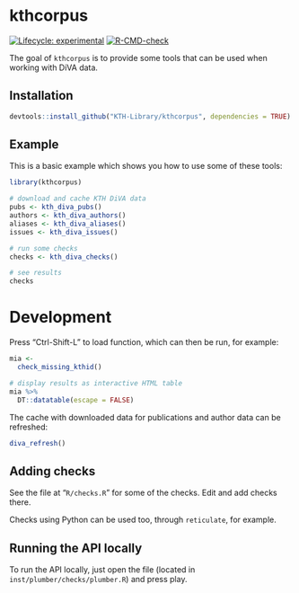 
<!-- README.md is generated from README.Rmd. Please edit that file -->

# kthcorpus

<!-- badges: start -->

[![Lifecycle:
experimental](https://img.shields.io/badge/lifecycle-experimental-orange.svg)](https://www.tidyverse.org/lifecycle/#experimental)
[![R-CMD-check](https://github.com/KTH-Library/kthcorpus/workflows/R-CMD-check/badge.svg)](https://github.com/KTH-Library/kthcorpus/actions)
<!-- badges: end -->

The goal of `kthcorpus` is to provide some tools that can be used when
working with DiVA data.

## Installation

``` r
devtools::install_github("KTH-Library/kthcorpus", dependencies = TRUE)
```

## Example

This is a basic example which shows you how to use some of these tools:

``` r
library(kthcorpus)

# download and cache KTH DiVA data
pubs <- kth_diva_pubs()
authors <- kth_diva_authors()
aliases <- kth_diva_aliases()
issues <- kth_diva_issues()

# run some checks
checks <- kth_diva_checks()

# see results
checks
```

# Development

Press “Ctrl-Shift-L” to load function, which can then be run, for
example:

``` r
mia <- 
  check_missing_kthid() 

# display results as interactive HTML table
mia %>% 
  DT::datatable(escape = FALSE)
```

The cache with downloaded data for publications and author data can be
refreshed:

``` r
diva_refresh()
```

## Adding checks

See the file at “`R/checks.R`” for some of the checks. Edit and add
checks there.

Checks using Python can be used too, through `reticulate`, for example.

## Running the API locally

To run the API locally, just open the file (located in
`inst/plumber/checks/plumber.R`) and press play.
